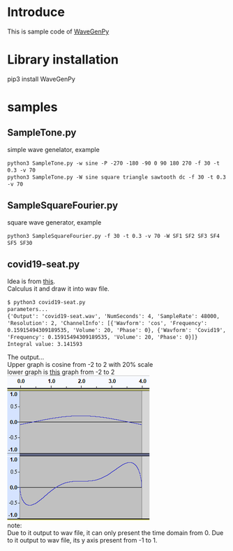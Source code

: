 # Introduce
This is sample code of [WaveGenPy](https://github.com/EfiPy/WaveGenPy)

# Library installation
pip3 install WaveGenPy

# samples
## SampleTone.py 
simple wave genelator, example
```
python3 SampleTone.py -w sine -P -270 -180 -90 0 90 180 270 -f 30 -t 0.3 -v 70
python3 SampleTone.py -W sine square triangle sawtooth dc -f 30 -t 0.3 -v 70
```
## SampleSquareFourier.py 
square wave generator, example
```
python3 SampleSquareFourier.py -f 30 -t 0.3 -v 70 -W SF1 SF2 SF3 SF4 SF5 SF30
```
## covid19-seat.py 
Idea is from [this](https://udn.com/news/story/120911/5472587).  
Calculus it and draw it into wav file.
```
$ python3 covid19-seat.py
parameters...
{'Output': 'covid19-seat.wav', 'NumSeconds': 4, 'SampleRate': 48000, 'Resolution': 2, 'ChannelInfo': [{'Wavform': 'cos', 'Frequency': 0.15915494309189535, 'Volume': 20, 'Phase': 0}, {'Wavform': 'Covid19', 'Frequency': 0.15915494309189535, 'Volume': 20, 'Phase': 0}]}
Integral value: 3.141593
```
The output...  
Upper graph is cosine from -2 to 2 with 20% scale  
lower graph is [this](https://udn.com/news/story/120911/5472587) graph from -2 to 2  
![output](https://github.com/EfiPy/WaveGenPySample/blob/master/covid19-Answer.png?raw=true)  
note:  
Due to it output to wav file, it can only present the time domain from 0.
Due to it output to wav file, its y axis present from -1 to 1.

